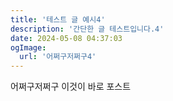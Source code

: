 ```yaml
---
title: '테스트 글 예시4'
description: '간단한 글 테스트입니다.4'
date: 2024-05-08 04:37:03
ogImage:
  url: '어쩌구저쩌구4'
---
```


어쩌구저쩌구 이것이 바로 포스트
